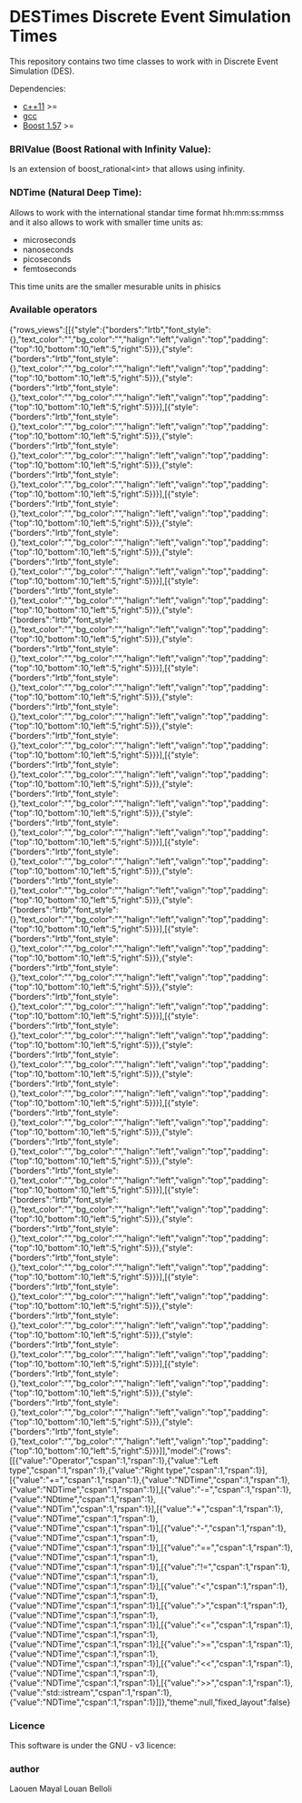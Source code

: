 # DESTimes Discrete Event Simulation Times
This repository contains two time classes to work with in Discrete Event Simulation (DES).

Dependencies:
 - [c++11]  >=
 - [gcc]
 - [Boost 1.57] >=

### BRIValue (Boost Rational with Infinity Value): 
Is an extension of boost_rational\<int\> that allows using infinity.

### NDTime (Natural Deep Time):
Allows to work with the international standar time format hh:mm:ss:mmss and it also allows to work with smaller time units as: 
* microseconds 
* nanoseconds
* picoseconds
* femtoseconds

This time units are the smaller mesurable units in phisics

### Available operators

{"rows_views":[[{"style":{"borders":"lrtb","font_style":{},"text_color":"","bg_color":"","halign":"left","valign":"top","padding":{"top":10,"bottom":10,"left":5,"right":5}}},{"style":{"borders":"lrtb","font_style":{},"text_color":"","bg_color":"","halign":"left","valign":"top","padding":{"top":10,"bottom":10,"left":5,"right":5}}},{"style":{"borders":"lrtb","font_style":{},"text_color":"","bg_color":"","halign":"left","valign":"top","padding":{"top":10,"bottom":10,"left":5,"right":5}}}],[{"style":{"borders":"lrtb","font_style":{},"text_color":"","bg_color":"","halign":"left","valign":"top","padding":{"top":10,"bottom":10,"left":5,"right":5}}},{"style":{"borders":"lrtb","font_style":{},"text_color":"","bg_color":"","halign":"left","valign":"top","padding":{"top":10,"bottom":10,"left":5,"right":5}}},{"style":{"borders":"lrtb","font_style":{},"text_color":"","bg_color":"","halign":"left","valign":"top","padding":{"top":10,"bottom":10,"left":5,"right":5}}}],[{"style":{"borders":"lrtb","font_style":{},"text_color":"","bg_color":"","halign":"left","valign":"top","padding":{"top":10,"bottom":10,"left":5,"right":5}}},{"style":{"borders":"lrtb","font_style":{},"text_color":"","bg_color":"","halign":"left","valign":"top","padding":{"top":10,"bottom":10,"left":5,"right":5}}},{"style":{"borders":"lrtb","font_style":{},"text_color":"","bg_color":"","halign":"left","valign":"top","padding":{"top":10,"bottom":10,"left":5,"right":5}}}],[{"style":{"borders":"lrtb","font_style":{},"text_color":"","bg_color":"","halign":"left","valign":"top","padding":{"top":10,"bottom":10,"left":5,"right":5}}},{"style":{"borders":"lrtb","font_style":{},"text_color":"","bg_color":"","halign":"left","valign":"top","padding":{"top":10,"bottom":10,"left":5,"right":5}}},{"style":{"borders":"lrtb","font_style":{},"text_color":"","bg_color":"","halign":"left","valign":"top","padding":{"top":10,"bottom":10,"left":5,"right":5}}}],[{"style":{"borders":"lrtb","font_style":{},"text_color":"","bg_color":"","halign":"left","valign":"top","padding":{"top":10,"bottom":10,"left":5,"right":5}}},{"style":{"borders":"lrtb","font_style":{},"text_color":"","bg_color":"","halign":"left","valign":"top","padding":{"top":10,"bottom":10,"left":5,"right":5}}},{"style":{"borders":"lrtb","font_style":{},"text_color":"","bg_color":"","halign":"left","valign":"top","padding":{"top":10,"bottom":10,"left":5,"right":5}}}],[{"style":{"borders":"lrtb","font_style":{},"text_color":"","bg_color":"","halign":"left","valign":"top","padding":{"top":10,"bottom":10,"left":5,"right":5}}},{"style":{"borders":"lrtb","font_style":{},"text_color":"","bg_color":"","halign":"left","valign":"top","padding":{"top":10,"bottom":10,"left":5,"right":5}}},{"style":{"borders":"lrtb","font_style":{},"text_color":"","bg_color":"","halign":"left","valign":"top","padding":{"top":10,"bottom":10,"left":5,"right":5}}}],[{"style":{"borders":"lrtb","font_style":{},"text_color":"","bg_color":"","halign":"left","valign":"top","padding":{"top":10,"bottom":10,"left":5,"right":5}}},{"style":{"borders":"lrtb","font_style":{},"text_color":"","bg_color":"","halign":"left","valign":"top","padding":{"top":10,"bottom":10,"left":5,"right":5}}},{"style":{"borders":"lrtb","font_style":{},"text_color":"","bg_color":"","halign":"left","valign":"top","padding":{"top":10,"bottom":10,"left":5,"right":5}}}],[{"style":{"borders":"lrtb","font_style":{},"text_color":"","bg_color":"","halign":"left","valign":"top","padding":{"top":10,"bottom":10,"left":5,"right":5}}},{"style":{"borders":"lrtb","font_style":{},"text_color":"","bg_color":"","halign":"left","valign":"top","padding":{"top":10,"bottom":10,"left":5,"right":5}}},{"style":{"borders":"lrtb","font_style":{},"text_color":"","bg_color":"","halign":"left","valign":"top","padding":{"top":10,"bottom":10,"left":5,"right":5}}}],[{"style":{"borders":"lrtb","font_style":{},"text_color":"","bg_color":"","halign":"left","valign":"top","padding":{"top":10,"bottom":10,"left":5,"right":5}}},{"style":{"borders":"lrtb","font_style":{},"text_color":"","bg_color":"","halign":"left","valign":"top","padding":{"top":10,"bottom":10,"left":5,"right":5}}},{"style":{"borders":"lrtb","font_style":{},"text_color":"","bg_color":"","halign":"left","valign":"top","padding":{"top":10,"bottom":10,"left":5,"right":5}}}],[{"style":{"borders":"lrtb","font_style":{},"text_color":"","bg_color":"","halign":"left","valign":"top","padding":{"top":10,"bottom":10,"left":5,"right":5}}},{"style":{"borders":"lrtb","font_style":{},"text_color":"","bg_color":"","halign":"left","valign":"top","padding":{"top":10,"bottom":10,"left":5,"right":5}}},{"style":{"borders":"lrtb","font_style":{},"text_color":"","bg_color":"","halign":"left","valign":"top","padding":{"top":10,"bottom":10,"left":5,"right":5}}}],[{"style":{"borders":"lrtb","font_style":{},"text_color":"","bg_color":"","halign":"left","valign":"top","padding":{"top":10,"bottom":10,"left":5,"right":5}}},{"style":{"borders":"lrtb","font_style":{},"text_color":"","bg_color":"","halign":"left","valign":"top","padding":{"top":10,"bottom":10,"left":5,"right":5}}},{"style":{"borders":"lrtb","font_style":{},"text_color":"","bg_color":"","halign":"left","valign":"top","padding":{"top":10,"bottom":10,"left":5,"right":5}}}],[{"style":{"borders":"lrtb","font_style":{},"text_color":"","bg_color":"","halign":"left","valign":"top","padding":{"top":10,"bottom":10,"left":5,"right":5}}},{"style":{"borders":"lrtb","font_style":{},"text_color":"","bg_color":"","halign":"left","valign":"top","padding":{"top":10,"bottom":10,"left":5,"right":5}}},{"style":{"borders":"lrtb","font_style":{},"text_color":"","bg_color":"","halign":"left","valign":"top","padding":{"top":10,"bottom":10,"left":5,"right":5}}}],[{"style":{"borders":"lrtb","font_style":{},"text_color":"","bg_color":"","halign":"left","valign":"top","padding":{"top":10,"bottom":10,"left":5,"right":5}}},{"style":{"borders":"lrtb","font_style":{},"text_color":"","bg_color":"","halign":"left","valign":"top","padding":{"top":10,"bottom":10,"left":5,"right":5}}},{"style":{"borders":"lrtb","font_style":{},"text_color":"","bg_color":"","halign":"left","valign":"top","padding":{"top":10,"bottom":10,"left":5,"right":5}}}]],"model":{"rows":[[{"value":"Operator","cspan":1,"rspan":1},{"value":"Left type","cspan":1,"rspan":1},{"value":"Right type","cspan":1,"rspan":1}],[{"value":"+=","cspan":1,"rspan":1},{"value":"NDTime","cspan":1,"rspan":1},{"value":"NDTime","cspan":1,"rspan":1}],[{"value":"-=","cspan":1,"rspan":1},{"value":"NDtime","cspan":1,"rspan":1},{"value":"NDTim","cspan":1,"rspan":1}],[{"value":"+","cspan":1,"rspan":1},{"value":"NDTime","cspan":1,"rspan":1},{"value":"NDTime","cspan":1,"rspan":1}],[{"value":"-","cspan":1,"rspan":1},{"value":"NDTime","cspan":1,"rspan":1},{"value":"NDTime","cspan":1,"rspan":1}],[{"value":"==","cspan":1,"rspan":1},{"value":"NDTime","cspan":1,"rspan":1},{"value":"NDTime","cspan":1,"rspan":1}],[{"value":"!=","cspan":1,"rspan":1},{"value":"NDTime","cspan":1,"rspan":1},{"value":"NDTime","cspan":1,"rspan":1}],[{"value":"<","cspan":1,"rspan":1},{"value":"NDTime","cspan":1,"rspan":1},{"value":"NDTime","cspan":1,"rspan":1}],[{"value":">","cspan":1,"rspan":1},{"value":"NDTime","cspan":1,"rspan":1},{"value":"NDTime","cspan":1,"rspan":1}],[{"value":"<=","cspan":1,"rspan":1},{"value":"NDTime","cspan":1,"rspan":1},{"value":"NDTime","cspan":1,"rspan":1}],[{"value":">=","cspan":1,"rspan":1},{"value":"NDTime","cspan":1,"rspan":1},{"value":"NDTime","cspan":1,"rspan":1}],[{"value":"<<","cspan":1,"rspan":1},{"value":"NDTime","cspan":1,"rspan":1},{"value":"NDTime","cspan":1,"rspan":1}],[{"value":">>","cspan":1,"rspan":1},{"value":"std::istream","cspan":1,"rspan":1},{"value":"NDTime","cspan":1,"rspan":1}]]},"theme":null,"fixed_layout":false}

### Licence
This software is under the GNU - v3 licence:

### author
Laouen Mayal Louan Belloli

   [C++11]: <https://gcc.gnu.org/projects/cxx-status.html#cxx11>
   [gcc]: <https://gcc.gnu.org/>
   [Boost 1.57]: <http://www.boost.org/users/history/version_1_57_0.html>